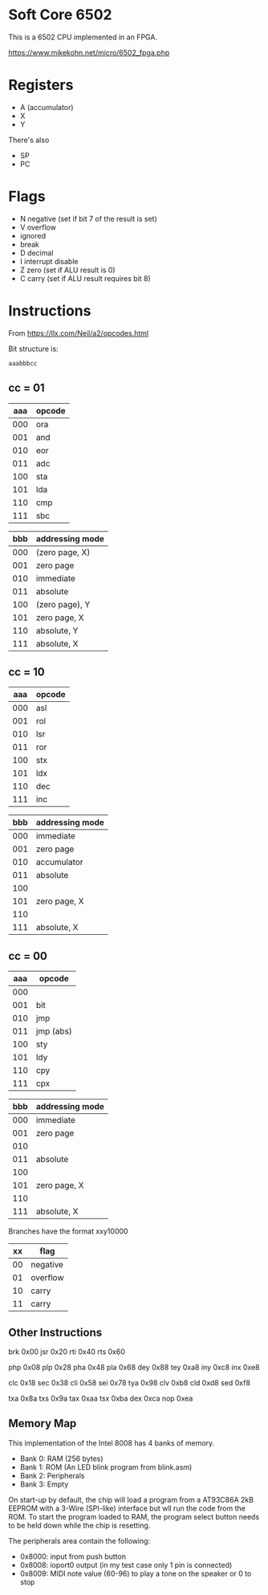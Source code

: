 Soft Core 6502
==============

This is a 6502 CPU implemented in an FPGA.

https://www.mikekohn.net/micro/6502_fpga.php

Registers
=========

* A (accumulator)
* X
* Y

There's also
* SP
* PC

Flags
=====
* N negative (set if bit 7 of the result is set)
* V overflow
* ignored
* break
* D decimal
* I interrupt disable
* Z zero     (set if ALU result is 0)
* C carry    (set if ALU result requires bit 8)

Instructions
============

From https://llx.com/Neil/a2/opcodes.html

Bit structure is:

    aaabbbcc

cc = 01
-------

|aaa|opcode|
|---|------|
|000|ora
|001|and
|010|eor
|011|adc
|100|sta
|101|lda
|110|cmp
|111|sbc

|bbb|addressing mode|
|---|---------------|
|000|(zero page, X)
|001|zero page
|010|immediate
|011|absolute
|100|(zero page), Y
|101|zero page, X
|110|absolute, Y
|111|absolute, X

cc = 10
-------

|aaa|opcode|
|---|------|
|000|asl
|001|rol
|010|lsr
|011|ror
|100|stx
|101|ldx
|110|dec
|111|inc

|bbb|addressing mode|
|---|---------------|
|000|immediate
|001|zero page
|010|accumulator
|011|absolute
|100|
|101|zero page, X
|110|
|111|absolute, X

cc = 00
-------

|aaa|opcode|
|---|------|
|000|
|001|bit
|010|jmp
|011|jmp (abs)
|100|sty
|101|ldy
|110|cpy
|111|cpx

|bbb|addressing mode|
|---|---------------|
|000|immediate
|001|zero page
|010|
|011|absolute
|100|
|101|zero page, X
|110|
|111|absolute, X

Branches have the format xxy10000

|xx|flag|
|--|---------------|
|00|negative
|01|overflow
|10|carry
|11|carry

Other Instructions
------------------

brk 0x00
jsr 0x20
rti 0x40
rts 0x60

php 0x08
plp 0x28
pha 0x48
pla 0x68
dey 0x88
tey 0xa8
iny 0xc8
inx 0xe8

clc 0x18
sec 0x38
cli 0x58
sei 0x78
tya 0x98
clv 0xb8
cld 0xd8
sed 0xf8

txa 0x8a
txs 0x9a
tax 0xaa
tsx 0xba
dex 0xca
nop 0xea

Memory Map
----------

This implementation of the Intel 8008 has 4 banks of memory.

* Bank 0: RAM (256 bytes)
* Bank 1: ROM (An LED blink program from blink.asm)
* Bank 2: Peripherals
* Bank 3: Empty

On start-up by default, the chip will load a program from a AT93C86A
2kB EEPROM with a 3-Wire (SPI-like) interface but wll run the code
from the ROM. To start the program loaded to RAM, the program select
button needs to be held down while the chip is resetting.

The peripherals area contain the following:

* 0x8000: input from push button
* 0x8008: ioport0 output (in my test case only 1 pin is connected)
* 0x8009: MIDI note value (60-96) to play a tone on the speaker or 0 to stop

